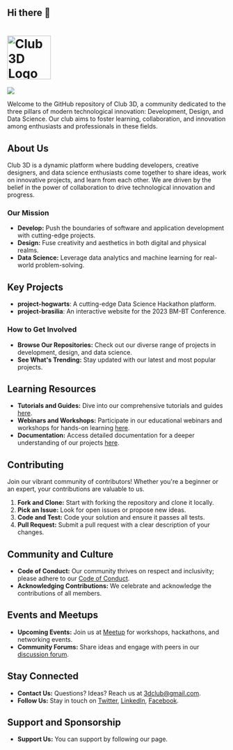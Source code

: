 ## Hi there 👋

# <img src="https://avatars.githubusercontent.com/u/142673166?s=200&v=4" width="100" height="100" alt="Club 3D Logo"/> 
![](https://komarev.com/ghpvc/?username=your-github-3d-nitr)

Welcome to the GitHub repository of Club 3D, a community dedicated to the three pillars of modern technological innovation: Development, Design, and Data Science. Our club aims to foster learning, collaboration, and innovation among enthusiasts and professionals in these fields.

## About Us

Club 3D is a dynamic platform where budding developers, creative designers, and data science enthusiasts come together to share ideas, work on innovative projects, and learn from each other. We are driven by the belief in the power of collaboration to drive technological innovation and progress.

### Our Mission

- **Develop:** Push the boundaries of software and application development with cutting-edge projects.
- **Design:** Fuse creativity and aesthetics in both digital and physical realms.
- **Data Science:** Leverage data analytics and machine learning for real-world problem-solving.

## Key Projects

- **project-hogwarts**: A cutting-edge Data Science Hackathon platform.
- **project-brasilia**: An interactive website for the 2023 BM-BT Conference.

### How to Get Involved

- **Browse Our Repositories:** Check out our diverse range of projects in development, design, and data science.
- **See What's Trending:** Stay updated with our latest and most popular projects.

## Learning Resources

- **Tutorials and Guides:** Dive into our comprehensive tutorials and guides [here](#).
- **Webinars and Workshops:** Participate in our educational webinars and workshops for hands-on learning [here](#).
- **Documentation:** Access detailed documentation for a deeper understanding of our projects [here](#).

## Contributing

Join our vibrant community of contributors! Whether you're a beginner or an expert, your contributions are valuable to us.

1. **Fork and Clone:** Start with forking the repository and clone it locally.
2. **Pick an Issue:** Look for open issues or propose new ideas.
3. **Code and Test:** Code your solution and ensure it passes all tests.
4. **Pull Request:** Submit a pull request with a clear description of your changes.

## Community and Culture

- **Code of Conduct:** Our community thrives on respect and inclusivity; please adhere to our [Code of Conduct]([#](https://chat.whatsapp.com/DMWCmXQtm9R3AUCudCBQ2t)).
- **Acknowledging Contributions:** We celebrate and acknowledge the contributions of all members.

## Events and Meetups

- **Upcoming Events:** Join us at [Meetup](#) for workshops, hackathons, and networking events.
- **Community Forums:** Share ideas and engage with peers in our [discussion forum](#).

## Stay Connected

- **Contact Us:** Questions? Ideas? Reach us at [3dclub@gmail.com](mailto:3dclub@gmail.com).
- **Follow Us:** Stay in touch on [Twitter](#), [LinkedIn](#), [Facebook](#).

## Support and Sponsorship

- **Support Us:** You can support by following our page.

